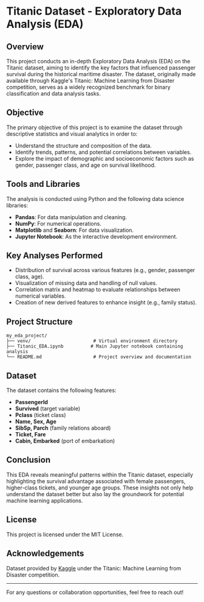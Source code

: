 # Titanic Dataset - Exploratory Data Analysis (EDA)

## Overview

This project conducts an in-depth Exploratory Data Analysis (EDA) on the Titanic dataset, aiming to identify the key factors that influenced passenger survival during the historical maritime disaster. The dataset, originally made available through Kaggle's Titanic: Machine Learning from Disaster competition, serves as a widely recognized benchmark for binary classification and data analysis tasks.

## Objective

The primary objective of this project is to examine the dataset through descriptive statistics and visual analytics in order to:

* Understand the structure and composition of the data.
* Identify trends, patterns, and potential correlations between variables.
* Explore the impact of demographic and socioeconomic factors such as gender, passenger class, and age on survival likelihood.

## Tools and Libraries

The analysis is conducted using Python and the following data science libraries:

* **Pandas**: For data manipulation and cleaning.
* **NumPy**: For numerical operations.
* **Matplotlib** and **Seaborn**: For data visualization.
* **Jupyter Notebook**: As the interactive development environment.

## Key Analyses Performed

* Distribution of survival across various features (e.g., gender, passenger class, age).
* Visualization of missing data and handling of null values.
* Correlation matrix and heatmap to evaluate relationships between numerical variables.
* Creation of new derived features to enhance insight (e.g., family status).

## Project Structure

```
my_eda_project/
├── venv/                       # Virtual environment directory
├── Titanic_EDA.ipynb          # Main Jupyter notebook containing analysis
└── README.md                   # Project overview and documentation
```

## Dataset

The dataset contains the following features:

* **PassengerId**
* **Survived** (target variable)
* **Pclass** (ticket class)
* **Name, Sex, Age**
* **SibSp, Parch** (family relations aboard)
* **Ticket, Fare**
* **Cabin, Embarked** (port of embarkation)

## Conclusion

This EDA reveals meaningful patterns within the Titanic dataset, especially highlighting the survival advantage associated with female passengers, higher-class tickets, and younger age groups. These insights not only help understand the dataset better but also lay the groundwork for potential machine learning applications.

## License

This project is licensed under the MIT License.

## Acknowledgements

Dataset provided by [Kaggle](https://www.kaggle.com/competitions/titanic) under the Titanic: Machine Learning from Disaster competition.

---

For any questions or collaboration opportunities, feel free to reach out!

